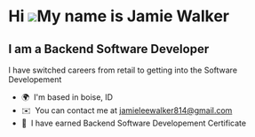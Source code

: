 Hi ![](https://user-images.githubusercontent.com/18350557/176309783-0785949b-9127-417c-8b55-ab5a4333674e.gif)My name is Jamie Walker
====================================================================================================================================

I am a Backend Software Developer
----------------------------------

I have switched careers from retail to getting into the Software Developement

*   🌍  I'm based in boise, ID
*   ✉️  You can contact me at [jamieleewalker814@gmail.com](mailto:jamieleewalker814@gmail.com)
*   🧠  I have earned Backend Software Developement Certificate
